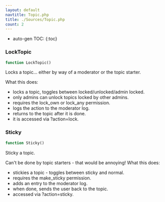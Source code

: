 ```yaml
---
layout: default
navtitle: Topic.php
title: ./Sources/Topic.php
count: 2
---
```

* auto-gen TOC:
{:toc}
### LockTopic

```php
function LockTopic()
```
Locks a topic... either by way of a moderator or the topic starter.

What this does:
- locks a topic, toggles between locked/unlocked/admin locked.
- only admins can unlock topics locked by other admins.
- requires the lock_own or lock_any permission.
- logs the action to the moderator log.
- returns to the topic after it is done.
- it is accessed via ?action=lock.

### Sticky

```php
function Sticky()
```
Sticky a topic.

Can't be done by topic starters - that would be annoying!
What this does:
 - stickies a topic - toggles between sticky and normal.
 - requires the make_sticky permission.
 - adds an entry to the moderator log.
 - when done, sends the user back to the topic.
 - accessed via ?action=sticky.

